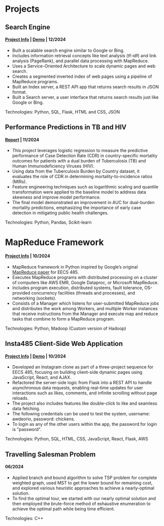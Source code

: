 # Projects

## Search Engine
#### [Project Info]() | [Demo](https://c5b0-2600-6c44-74f0-94d0-d488-6c6e-3fdd-db05.ngrok-free.app/) | 12/2024

- Built a scalable search engine similar to Google or Bing.
- Includes information retrieval concepts like text analysis (tf-idf) and link analysis (PageRank), and parallel data processing with MapReduce.
- Uses a Service-Oriented Architecture to scale dynamic pages and web search.
- Creates a segmented inverted index of web pages using a pipeline of MapReduce programs.
- Built an Index server, a REST API app that returns search results in JSON format.
- Built a Search server, a user interface that returns search results just like Google or Bing.
    
Technologies: Python, SQL, Flask, HTML and CSS, JSON</p>

## Performance Predictions in TB and HIV  
#### [Report](https://reevafaisal.github.io/Performance-Predictions-in-TB-HIV/index.html) | 11/2024 
- This project leverages logistic regression to measure the predictive performance of Case Detection Rate (CDR) in country-specific mortality outcomes for patients with a dual burden of Tuberculosis (TB) and Human Immunodeficiency Viruses (HIV). 
- Using data from the Tuberculosis Burden by Country dataset, it evaluates the role of CDR in determining mortality-to-incidence ratios (MIRs).
- Feature engineering techniques such as logarithmic scaling and quantile transformation were applied to the baseline model to address data skewness and improve model performance.
- The final model demonstrated an improvement in AUC for dual-burden mortality predictions, emphasizing the importance of early case detection in mitigating public health challenges.

Technologies: Python, Pandas, Scikit-learn </p>

# MapReduce Framework
#### [Project Info](https://reevafaisal.github.io/MapReduce/) | 10/2024

- MapReduce framework in Python inspired by Google’s original [MapReduce paper](https://static.googleusercontent.com/media/research.google.com/en//archive/mapreduce-osdi04.pdf) for EECS 485.
- Executes MapReduce programs with distributed processing on a cluster of computers like AWS EMR, Google Dataproc, or Microsoft MapReduce.
- Includes program execution, distributed systems, fault tolerance, OS-provided concurrency facilities (threads and processes), and networking (sockets).
- Consists of a Manager which listens for user-submitted MapReduce jobs and distributes the work among Workers, and multiple Worker instances that receive instructions from the Manager and execute map and reduce tasks that combine to form a MapReduce program.

Technologies: Python, Madoop (Custom version of Hadoop)

## Insta485 Client-Side Web Application
#### [Project Info]() | [Demo](http://ec2-18-219-187-14.us-east-2.compute.amazonaws.com/) | 10/2024  
- Developed an Instagram clone as part of a three-project sequence for EECS 485, focusing on building client-side dynamic pages using JavaScript, React, and AJAX.
- Refactored the server-side logic from Flask into a REST API to handle asynchronous data requests, enabling real-time updates for user interactions such as likes, comments, and infinite scrolling without page reloads.
- The project also includes features like double-click to like and seamless data fetching.
- The following credentials can be used to test the system, username: awdeorio, password: chickens.
- To login as any of the other users within the app, the password for login is "password".
<!-- <p>
  <img src="demo-infinitescroll-ezgif.com-video-to-gif-converter.gif" width="320px">
  <img src="demo-insta485-heart-ezgif.com-video-to-gif-converter.gif" width="320px">
</p>  -->
Technologies: Python, SQL, HTML, CSS, JavaScript, React, Flask, AWS 

## Travelling Salesman Problem
#### 06/2024                                                                                                
- Applied branch and bound algorithm to solve TSP problem for complete weighted graph, used MST to get the lower bound for remaining cost, and explored various heuristic approaches to achieve a nearly-optimal solution.
- To find the optimal tour, we started with our nearly optimal solution and then employed the brute-force method of exhaustive enumeration to achieve the optimal path while being time efficient. 
<!-- <p> 
  <img src="Screenshot 2024-11-06 at 10.37.14 AM.png" width="100%">
  <img src="Screenshot 2024-11-06 at 10.37.44 AM.png" width="100%"> 
</p> -->

Technologies: C++
